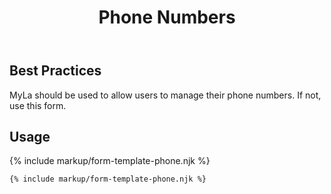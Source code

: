 ﻿---
title: Phone Numbers
summary: The Phone Numbers block allows the user to manage their phone numbers.
tags: form-templates
layout: guide
eleventyNavigation:
  key: Phone Numbers
  parent: Form Templates
  order: 6
  excerpt: The Phone Numbers block allows the user to manage their phone numbers.
  img: /img/illustrations/illus-phone-numbers.svg
---

## Best Practices

MyLa should be used to allow users to manage their phone numbers. If not, use this form.

## Usage

{% include markup/form-template-phone.njk %}

``` html
{% include markup/form-template-phone.njk %}
```

